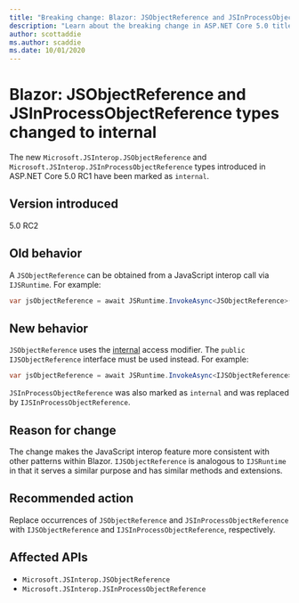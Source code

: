 ```yaml
---
title: "Breaking change: Blazor: JSObjectReference and JSInProcessObjectReference types changed to internal"
description: "Learn about the breaking change in ASP.NET Core 5.0 titled Blazor: JSObjectReference and JSInProcessObjectReference types changed to internal"
author: scottaddie
ms.author: scaddie
ms.date: 10/01/2020
---
```

# Blazor: JSObjectReference and JSInProcessObjectReference types changed to internal

The new `Microsoft.JSInterop.JSObjectReference` and `Microsoft.JSInterop.JSInProcessObjectReference` types introduced in ASP.NET Core 5.0 RC1 have been marked as `internal`.

## Version introduced

5.0 RC2

## Old behavior

A `JSObjectReference` can be obtained from a JavaScript interop call via `IJSRuntime`. For example:

```csharp
var jsObjectReference = await JSRuntime.InvokeAsync<JSObjectReference>(...);
```

## New behavior

`JSObjectReference` uses the [internal](../../../../csharp/language-reference/keywords/internal.md) access modifier. The `public` `IJSObjectReference` interface must be used instead. For example:

```csharp
var jsObjectReference = await JSRuntime.InvokeAsync<IJSObjectReference>(...);
```

`JSInProcessObjectReference` was also marked as `internal` and was replaced by `IJSInProcessObjectReference`.

## Reason for change

The change makes the JavaScript interop feature more consistent with other patterns within Blazor. `IJSObjectReference` is analogous to `IJSRuntime` in that it serves a similar purpose and has similar methods and extensions.

## Recommended action

Replace occurrences of `JSObjectReference` and `JSInProcessObjectReference` with `IJSObjectReference` and `IJSInProcessObjectReference`, respectively.

## Affected APIs

- `Microsoft.JSInterop.JSObjectReference`
- `Microsoft.JSInterop.JSInProcessObjectReference`

<!--

### Category

ASP.NET Core

### Affected APIs

- `T:Microsoft.JSInterop.JSObjectReference`
- `T:Microsoft.JSInterop.JSInProcessObjectReference`

-->
